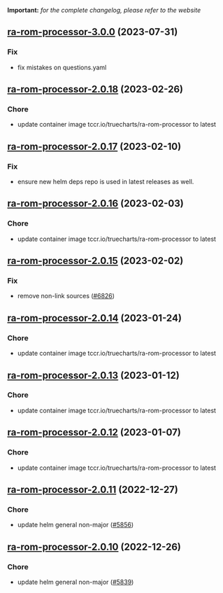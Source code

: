 **Important:**
*for the complete changelog, please refer to the website*










## [ra-rom-processor-3.0.0](https://github.com/truecharts/charts/compare/ra-rom-processor-2.0.18...ra-rom-processor-3.0.0) (2023-07-31)

### Fix

- fix mistakes on questions.yaml
  
  


## [ra-rom-processor-2.0.18](https://github.com/truecharts/charts/compare/ra-rom-processor-2.0.17...ra-rom-processor-2.0.18) (2023-02-26)

### Chore

- update container image tccr.io/truecharts/ra-rom-processor to latest
  
  


## [ra-rom-processor-2.0.17](https://github.com/truecharts/charts/compare/ra-rom-processor-2.0.16...ra-rom-processor-2.0.17) (2023-02-10)

### Fix

- ensure new helm deps repo is used in latest releases as well.
  
  


## [ra-rom-processor-2.0.16](https://github.com/truecharts/charts/compare/ra-rom-processor-2.0.15...ra-rom-processor-2.0.16) (2023-02-03)

### Chore

- update container image tccr.io/truecharts/ra-rom-processor to latest
  
  


## [ra-rom-processor-2.0.15](https://github.com/truecharts/charts/compare/ra-rom-processor-2.0.14...ra-rom-processor-2.0.15) (2023-02-02)

### Fix

- remove non-link sources ([#6826](https://github.com/truecharts/charts/issues/6826))
  
  


## [ra-rom-processor-2.0.14](https://github.com/truecharts/charts/compare/ra-rom-processor-2.0.13...ra-rom-processor-2.0.14) (2023-01-24)

### Chore

- update container image tccr.io/truecharts/ra-rom-processor to latest
  
  


## [ra-rom-processor-2.0.13](https://github.com/truecharts/charts/compare/ra-rom-processor-2.0.12...ra-rom-processor-2.0.13) (2023-01-12)

### Chore

- update container image tccr.io/truecharts/ra-rom-processor to latest
  
  


## [ra-rom-processor-2.0.12](https://github.com/truecharts/charts/compare/ra-rom-processor-2.0.11...ra-rom-processor-2.0.12) (2023-01-07)

### Chore

- update container image tccr.io/truecharts/ra-rom-processor to latest
  
  


## [ra-rom-processor-2.0.11](https://github.com/truecharts/charts/compare/ra-rom-processor-2.0.10...ra-rom-processor-2.0.11) (2022-12-27)

### Chore

- update helm general non-major ([#5856](https://github.com/truecharts/charts/issues/5856))
  
  


## [ra-rom-processor-2.0.10](https://github.com/truecharts/charts/compare/ra-rom-processor-2.0.9...ra-rom-processor-2.0.10) (2022-12-26)

### Chore

- update helm general non-major ([#5839](https://github.com/truecharts/charts/issues/5839))
  
